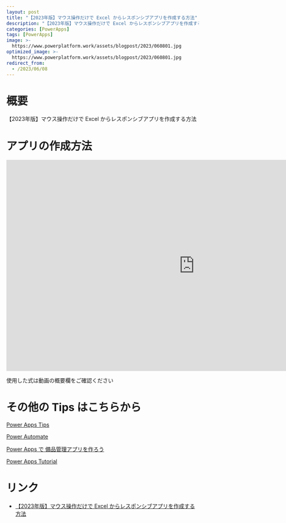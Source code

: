 ```yaml
---
layout: post
title: "【2023年版】マウス操作だけで Excel からレスポンシブアプリを作成する方法"
description: "【2023年版】マウス操作だけで Excel からレスポンシブアプリを作成する方法を動画で分かりやすく解説"
categories: [PowerApps]
tags: [PowerApps]
image: >-
  https://www.powerplatform.work/assets/blogpost/2023/060801.jpg
optimized_image: >-
  https://www.powerplatform.work/assets/blogpost/2023/060801.jpg
redirect_from:
  - /2023/06/08
---
```



#  概要

【2023年版】マウス操作だけで Excel からレスポンシブアプリを作成する方法


# アプリの作成方法

<iframe width="983" height="553" src="https://www.youtube.com/embed/FPUUuekoEPg" title="YouTube video player" frameborder="0" allow="accelerometer; autoplay; clipboard-write; encrypted-media; gyroscope; picture-in-picture" allowfullscreen></iframe>


使用した式は動画の概要欄をご確認ください


# その他の Tips はこちらから

[Power Apps Tips](https://www.youtube.com/watch?v=VrAQf3JQ7yM&list=PLVhFi1fb3DqakSLVMn22DDcySXh9jtzi- )


[Power Automate](https://www.youtube.com/watch?v=-YnJYT0ASEM&list=PLVhFi1fb3Dqbzic6GieqnLFgD3aTj-eHA)


[Power Apps で 備品管理アプリを作ろう](https://www.youtube.com/playlist?list=PLVhFi1fb3DqZM3HKb8Hea6XEL96990Fyn)


[Power Apps Tutorial](https://www.youtube.com/playlist?list=PLVhFi1fb3DqalxpL974VvAJvV4iWoSbe_)


# リンク


- [【2023年版】マウス操作だけで Excel からレスポンシブアプリを作成する方法](https://www.youtube.com/watch?v=FPUUuekoEPg)

